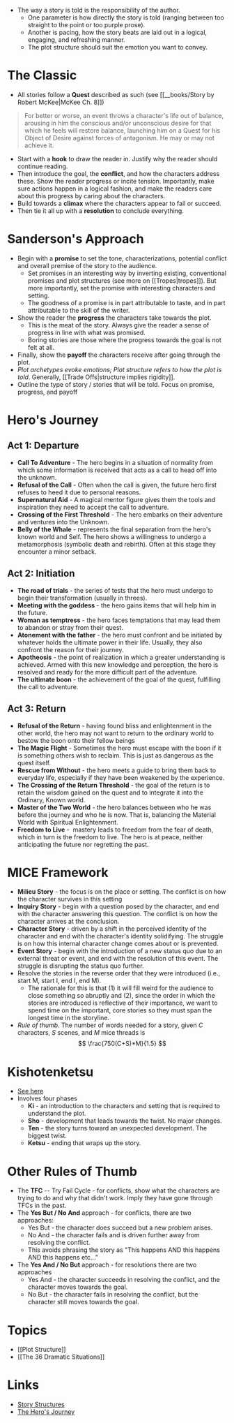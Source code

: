 * The way a story is told is the responsibility of the author. 
	* One parameter is how directly the story is told (ranging between too straight to the point or too purple prose).
	* Another is pacing, how the story beats are laid out in a logical, engaging, and refreshing manner.
	* The plot structure should suit the emotion you want to convey.
# The Classic
* All stories follow a **Quest** described as such (see [[__books/Story by Robert McKee|McKee Ch. 8]])

> For better or worse, an event throws a character's life out of balance, arousing in him the conscious and/or unconscious desire for that which he feels will restore balance, launching him on a Quest for his Object of Desire against forces of antagonism. He may or may not achieve it.

* Start with a **hook** to draw the reader in. Justify why the reader should continue reading.
* Then introduce the goal, the **conflict**, and how the characters address these. Show the reader progress or incite tension. Importantly, make sure actions happen in a logical fashion, and make the readers care about this progress by caring about the characters.
* Build towards a **climax** where the characters appear to fail or succeed.
* Then tie it all up with a **resolution** to conclude everything.
# Sanderson's Approach
* Begin with a **promise** to set the tone, characterizations, potential conflict and overall premise of the story to the audience. 
	* Set promises in an interesting way by inverting existing, conventional promises and plot structures (see more on [[Tropes|tropes]]). But more importantly, set the promise with interesting characters and setting.
	* The goodness of a promise is in part attributable to taste, and in part attributable to the skill of the writer.
* Show the reader the **progress** the characters take towards the plot. 
	* This is the meat of the story. Always give the reader a sense of progress in line with what was promised.
	* Boring stories are those where the progress towards the goal is not felt at all. 
* Finally, show the **payoff** the characters receive after going through the plot. 
* *Plot archetypes evoke emotions; Plot structure refers to how the plot is told*. Generally, [[Trade Offs|structure implies rigidity]].
* Outline the type of story / stories that will be told. Focus on promise, progress, and payoff
# Hero's Journey
## Act 1: Departure
* **Call To Adventure**  - The hero begins in a situation of normality from which some information is received that acts as a call to head off into the unknown.
* **Refusal of the Call** - Often when the call is given, the future hero first refuses to heed it due to personal reasons. 
* **Supernatural Aid**  - A magical mentor figure gives them the tools and inspiration they need to accept the call to adventure.
* **Crossing of the First Threshold** - The hero embarks on their adventure and ventures into the Unknown.
* **Belly of the Whale** - represents the final separation from the hero's known world and Self. The hero shows a willingness to undergo a metamorphosis (symbolic death and rebirth). Often at this stage they encounter a minor setback.
## Act 2: Initiation
* **The road of trials** - the series of tests that the hero must undergo to begin their transformation (usually in threes). 
* **Meeting with the goddess** - the hero gains items that will help him in the future.
* **Woman as temptress** - the hero faces temptations that may lead them to abandon or stray from their quest.
* **Atonement with the father** - the hero must confront and be initiated by whatever holds the ultimate power in their life. Usually, they also confront the reason for their journey.
* **Apotheosis** - the point of realization in which a greater understanding is achieved. Armed with this new knowledge and perception, the hero is resolved and ready for the more difficult part of the adventure.
* **The ultimate boon** - the achievement of the goal of the quest, fulfilling the call to adventure.
## Act 3: Return
* **Refusal of the Return** - having found bliss and enlightenment in the other world, the hero may not want to return to the ordinary world to bestow the boon onto their fellow beings
* **The Magic Flight** - Sometimes the hero must escape with the boon if it is something others wish to reclaim. This is just as dangerous as the quest itself.
* **Rescue from Without** - the hero meets a guide to bring them back to everyday life, especially if they have been weakened by the experience.
* **The Crossing of the Return Threshold** - the goal of the return is to retain the wisdom gained on the quest and to integrate it into the Ordinary, Known world.
* **Master of the Two World** - the hero balances between who he was before the journey and who he is now. That is, balancing the Material World with Spiritual Enlightenment.
* **Freedom to Live** -  mastery leads to freedom from the fear of death, which in turn is the freedom to live. The hero is at peace, neither anticipating the future nor regretting the past.

# MICE Framework
* **Milieu Story** - the focus is on the place or setting. The conflict is on how the character survives in this setting
* **Inquiry Story** - begin with a question posed by the character, and end with the character answering this question. The conflict is on how the character arrives at the conclusion.
* **Character Story** - driven by a shift in the perceived identity of the character and end with the character's identity solidifying. The struggle is on how this internal character change comes about or is prevented.
* **Event Story** - begin with the introduction of a new status quo due to an external threat or event, and end with the resolution of this event. The struggle is disrupting the status quo further.
* Resolve the stories in the reverse order that they were introduced (i.e., start M, start I, end I, end M). 
	* The rationale for this is that (1) it will fill weird for the audience to close something so abruptly and (2), since the order in which the stories are introduced is reflective of their importance, we want to spend time on the important, core stories so they must span the longest time in the storyline.
* *Rule of thumb*. The number of words needed for a story, given $C$ characters, $S$ scenes, and $M$ mice threads is 
  $$
  \frac{750(C+S)*M}{1.5}
  $$
  
# Kishotenketsu
* [See here](https://en.wikipedia.org/wiki/Kishōtenketsu)
* Involves four phases
	* **Ki** - an introduction to the characters and setting that is required to understand the plot.
	* **Sho** - development that leads towards the twist. No major changes.
	* **Ten** - the story turns toward an unexpected development. The biggest twist.
	* **Ketsu** - ending that wraps up the story.
# Other Rules of Thumb
 * The **TFC** -- Try Fail Cycle - for conflicts, show what the characters are trying to do and why that didn't work. Imply they have gone through TFCs in the past.
 * The  **Yes But / No And** approach - for conflicts, there are two approaches:
	* Yes But - the character does succeed but a new problem arises.
	* No And - the character fails and is driven further away from resolving the conflict.
	* This avoids phrasing the story as "This happens AND this happens AND this happens etc..."
* The **Yes And / No But** approach - for resolutions there are two approaches
	* Yes And - the character succeeds in resolving the conflict, and the character moves towards the goal.
	* No But - the character fails in resolving the conflict, but the character still moves towards the goal.
# Topics
* [[Plot Structure]]
* [[The 36 Dramatic Situations]]
# Links
* [Story Structures](https://jerryjenkins.com/story-structures/)
* [The Hero's Journey](https://en.wikipedia.org/wiki/Hero%27s_journey)